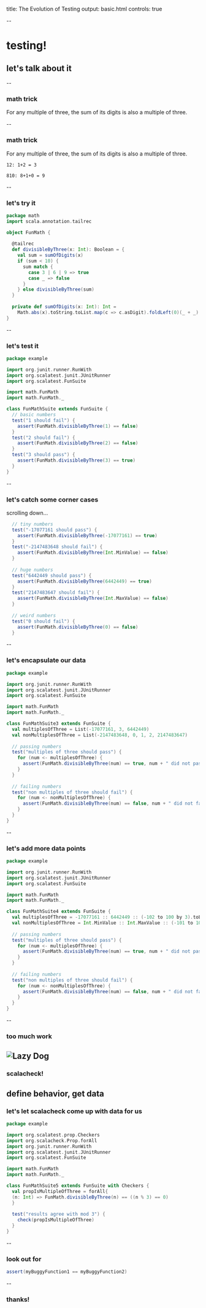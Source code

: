 title: The Evolution of Testing 
output: basic.html
controls: true

--

# testing!
## let's talk about it

--

### math trick

For any multiple of three, the sum of its digits is also a multiple of three.

--
### math trick

For any multiple of three, the sum of its digits is also a multiple of three.

	12: 1+2 = 3

	810: 8+1+0 = 9

--

### let's try it

```scala
package math
import scala.annotation.tailrec

object FunMath {
  
  @tailrec
  def divisibleByThree(x: Int): Boolean = {
    val sum = sumOfDigits(x)
    if (sum < 10) {
      sum match {
        case 3 | 6 | 9 => true
        case _ => false
      }
    } else divisibleByThree(sum)
  }
  
  private def sumOfDigits(x: Int): Int = 
    Math.abs(x).toString.toList.map(c => c.asDigit).foldLeft(0)(_ + _)
}
```
--
### let's test it

```scala
package example

import org.junit.runner.RunWith
import org.scalatest.junit.JUnitRunner
import org.scalatest.FunSuite

import math.FunMath
import math.FunMath._

class FunMathSuite extends FunSuite {
  // basic numbers
  test("1 should fail") {
    assert(FunMath.divisibleByThree(1) == false)
  }
  test("2 should fail") {
    assert(FunMath.divisibleByThree(2) == false)
  }
  test("3 should pass") {
    assert(FunMath.divisibleByThree(3) == true)
  }
}
```

-- 

### let's catch some corner cases

scrolling down... 
```scala
  // tiny numbers
  test("-17077161 should pass") {
    assert(FunMath.divisibleByThree(-17077161) == true)
  }
  test("-2147483648 should fail") {
    assert(FunMath.divisibleByThree(Int.MinValue) == false)
  }
  
  // huge numbers
  test("6442449 should pass") {
    assert(FunMath.divisibleByThree(6442449) == true)
  }
  test("2147483647 should fail") {
    assert(FunMath.divisibleByThree(Int.MaxValue) == false)
  }  
  
  // weird numbers
  test("0 should fail") {
    assert(FunMath.divisibleByThree(0) == false)    
  }
```

--

### let's encapsulate our data

```scala
package example

import org.junit.runner.RunWith
import org.scalatest.junit.JUnitRunner
import org.scalatest.FunSuite

import math.FunMath
import math.FunMath._

class FunMathSuite3 extends FunSuite {
  val multiplesOfThree = List(-17077161, 3, 6442449)
  val nonMultiplesOfThree = List(-2147483648, 0, 1, 2, 2147483647)
  
  // passing numbers
  test("multiples of three should pass") {
    for (num <- multiplesOfThree) {
      assert(FunMath.divisibleByThree(num) == true, num + " did not pass")   
    }
  }
  
  // failing numbers
  test("non multiples of three should fail") {
    for (num <- nonMultiplesOfThree) {
      assert(FunMath.divisibleByThree(num) == false, num + " did not fail")   
    }
  }
}
```

--
### let's add more data points
```scala
package example

import org.junit.runner.RunWith
import org.scalatest.junit.JUnitRunner
import org.scalatest.FunSuite

import math.FunMath
import math.FunMath._

class FunMathSuite4 extends FunSuite {
  val multiplesOfThree = -17077161 :: 6442449 :: (-102 to 100 by 3).toList  
  val nonMultiplesOfThree = Int.MinValue :: Int.MaxValue :: (-101 to 100 by 3).toList ::: (-100 to 100 by 3).toList
  
  // passing numbers
  test("multiples of three should pass") {
    for (num <- multiplesOfThree) {
      assert(FunMath.divisibleByThree(num) == true, num + " did not pass")   
    }
  }
  
  // failing numbers
  test("non multiples of three should fail") {
    for (num <- nonMultiplesOfThree) {
      assert(FunMath.divisibleByThree(num) == false, num + " did not fail")   
    }
  }
}
```

-- 
### too much work

![Lazy Dog](/assets/dog.JPG)
--
### scalacheck!

define behavior, get data
--
### let's let scalacheck come up with data for us

```scala
package example

import org.scalatest.prop.Checkers
import org.scalacheck.Prop.forAll
import org.junit.runner.RunWith
import org.scalatest.junit.JUnitRunner
import org.scalatest.FunSuite

import math.FunMath
import math.FunMath._

class FunMathSuite5 extends FunSuite with Checkers {
  val propIsMultipleOfThree = forAll{
  (n: Int) => FunMath.divisibleByThree(n) == ((n % 3) == 0)
  }
  
  test("results agree with mod 3") {
    check(propIsMultipleOfThree)
  }
}
```
--
### look out for
```scala
assert(myBuggyFunction1 == myBuggyFunction2)
```
--
### thanks!